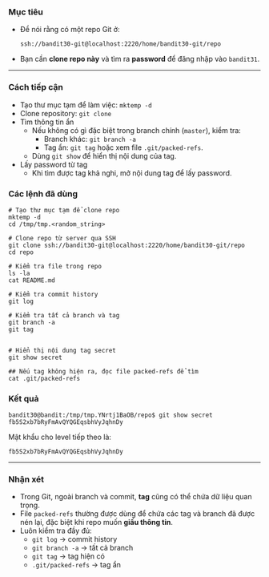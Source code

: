 ### **Mục tiêu**

- Đề nói rằng có một repo Git ở:
    
    `ssh://bandit30-git@localhost:2220/home/bandit30-git/repo`
    
- Bạn cần **clone repo này** và tìm ra **password** để đăng nhập vào `bandit31`.

---

### **Cách tiếp cận**

- Tạo thư mục tạm để làm việc: `mktemp -d`
- Clone repository: `git clone` 
- Tìm thông tin ẩn
    - Nếu không có gì đặc biệt trong branch chính (`master`), kiểm tra:
        - Branch khác: `git branch -a`
        - Tag ẩn: `git tag` hoặc xem file `.git/packed-refs`.
    - Dùng `git show` để hiển thị nội dung của tag.
- Lấy password từ tag
    - Khi tìm được tag khả nghi, mở nội dung tag để lấy password.

### **Các lệnh đã dùng**

```
# Tạo thư mục tạm để clone repo
mktemp -d
cd /tmp/tmp.<random_string>

# Clone repo từ server qua SSH
git clone ssh://bandit30-git@localhost:2220/home/bandit30-git/repo
cd repo

# Kiểm tra file trong repo
ls -la
cat README.md

# Kiểm tra commit history
git log

# Kiểm tra tất cả branch và tag
git branch -a
git tag


# Hiển thị nội dung tag secret
git show secret

## Nếu tag không hiện ra, đọc file packed-refs để tìm
cat .git/packed-refs
```

### **Kết quả**

```
bandit30@bandit:/tmp/tmp.YNrtj1BaOB/repo$ git show secret
fb5S2xb7bRyFmAvQYQGEqsbhVyJqhnDy
```

Mật khẩu cho level tiếp theo là:

`fb5S2xb7bRyFmAvQYQGEqsbhVyJqhnDy`

---

### **Nhận xét**

- Trong Git, ngoài branch và commit, **tag** cũng có thể chứa dữ liệu quan trọng.
- File `packed-refs` thường được dùng để chứa các tag và branch đã được nén lại, đặc biệt khi repo muốn **giấu thông tin**.
- Luôn kiểm tra đầy đủ:
    - `git log` → commit history
    - `git branch -a` → tất cả branch
    - `git tag` → tag hiện có
    - `.git/packed-refs` → tag ẩn